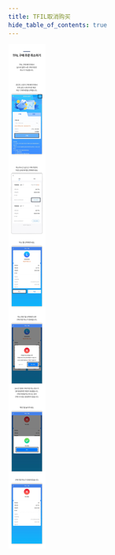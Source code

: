 ```yaml
---
title: TFIL取消购买
hide_table_of_contents: true
---
```


[//]: # (TFIL取消购买)

![alt 属性文本](../../../../../../static/img/beginner/tfil_tmeta/tfil_cp.jpg)

